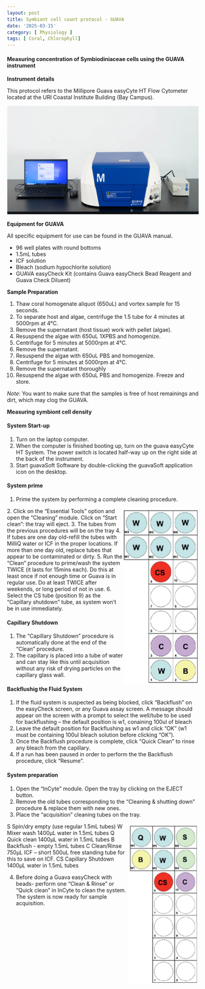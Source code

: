 ```yaml
---
layout: post
title: Symbiont cell count protocol - GUAVA
date: '2025-03-15'
category: [ Physiology ]
tags: [ Coral, Chlorophyll]
---
```


#### Measuring concentration of Symbiodiniaceae cells using the GUAVA instrument

**Instrument details**

This protocol refers to the Millipore Guava easyCyte HT Flow Cytometer located at the URI Coastal Institute Building (Bay Campus).

![GUAVA.png](https://github.com/FScucchia-LabNotebooks/FScucchia_Putnam_Lab_Notebook/blob/master/images/GUAVA.png?raw=true)

**Equipment for GUAVA**

All specific equipment for use can be found in the GUAVA manual. 
- 96 well plates with round bottoms
- 1.5mL tubes
- ICF solution 
- Bleach (sodium hypochlorite solution) 
- GUAVA easyCheck Kit (contains Guava easyCheck Bead Reagent and Guava Check Diluent)

**Sample Preparation**  

1. Thaw coral homogenate aliquot (650uL) and vortex sample for 15 seconds.
2. To separate host and algae, centrifuge the 1.5 tube for 4 minutes at 5000rpm at 4°C. 
3. Remove the supernatant (host tissue) work with pellet (algae).
4. Resuspend the algae with 650uL 1XPBS and homogenize.
5. Centrifuge for 5 minutes at 5000rpm at 4°C.
6. Remove the supernatant. 
7. Resuspend the algae with 650uL PBS and homogenize.
8. Centrifuge for 5 minutes at 5000rpm at 4°C.
9. Remove the supernatant thoroughly
10. Resuspend the algae with 650uL PBS and homogenize. Freeze and store. 

_Note_: You want to make sure that the samples is free of host remainings and dirt, which may clog the GUAVA.

**Measuring symbiont cell density**
#### System Start-up
1. Turn on the laptop computer.
2. When the computer is finished booting up, turn on the guava easyCyte HT System. The power switch is located half-way up on the right side at the back of the instrument.
3. Start guavaSoft Software by double-clicking the guavaSoft application icon on the desktop.

#### System prime
1. Prime the system by performing a complete cleaning procedure.
<img align="right" src="https://github.com/FScucchia-LabNotebooks/FScucchia_Putnam_Lab_Notebook/blob/master/images/wells.png?raw=true">
2. Click on the “Essential Tools” option and open the “Cleaning” module. Click on “Start clean”: the tray will eject. 
3. The tubes from the previous procedures will be on the tray
4. If tubes are one day old-refill the tubes with MilliQ water or ICF in the proper locations. If more than one day old, replace tubes that appear to be contaminated or dirty. 
5. Run the “Clean” procedure to prime/wash the system TWICE (it lasts for 15mins each). Do this at least once if not enough time or Guava is in regular use. Do at least TWICE after weekends, or long period of not in use.
6. Select the CS tube (position 9) as the “Capillary shutdown” tube, as system won’t be in use immediately.

#### Capillary Shutdown

1. The “Capillary Shutdown” procedure is automatically done at the end of the “Clean” procedure.
2. The capillary is placed into a tube of water and can stay like this until acquisition without any risk of drying particles on the capillary glass wall.

#### Backflushig the Fluid System

1. If the fluid system is suspected as being blocked, click “Backflush” on the easyCheck screen, or any Guava assay screen. A message should appear on the screen with a prompt to select the well/tube to be used for backflushing – the default position is w1, conaining 100ul of bleach 
2. Leave the default position for Backflushing as w1 and click “OK” (w1 must be containing 100ul bleach solution before clicking “OK”).  
3. Once the Backflush procedure is complete, click “Quick Clean” to rinse any bleach from the capillary.
4. If a run has been paused in order to perform the the Backflush procedure, click “Resume”.

#### System preparation 
1. Open the “InCyte” module. Open the tray by clicking on the EJECT button. 	
2. Remove the old tubes corresponding to the “Cleaning & shutting down” procedure & replace them with new ones.
3. Place the “acquisition” cleaning tubes on the tray.
<img align="right" src="https://github.com/FScucchia-LabNotebooks/FScucchia_Putnam_Lab_Notebook/blob/master/images/wells2.png?raw=true">
S 	Spin/dry empty (use regular 1.5mL tubes) 
W 	Mixer wash 1400µL water in 1.5mL tubes
Q 	Quick clean 1400µL water in 1.5mL tubes
B 	Backflush - empty 1.5mL tubes
C 	Clean/Rinse 750µL ICF – short 500uL free standing tube for this to save on ICF.
CS 	Capillary Shutdown 1400µL water in 1.5mL tubes

4. Before doing a Guava easyCheck with beads- perform one “Clean & Rinse” or “Quick clean” in InCyte to clean the system. The system is now ready for sample acquisition.

